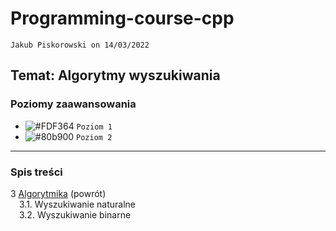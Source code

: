 # Programming-course-cpp

`Jakub Piskorowski on 14/03/2022`

## Temat: Algorytmy wyszukiwania

### Poziomy zaawansowania

- ![#FDF364](https://via.placeholder.com/15/FDF364/000000?text=+) `Poziom 1`
- ![#80b900](https://via.placeholder.com/15/80b900/000000?text=+) `Poziom 2`

---

### Spis treści

3 [Algorytmika](../README.md) (powrót) \
&emsp;3.1. Wyszukiwanie naturalne \
&emsp;3.2. Wyszukiwanie binarne
